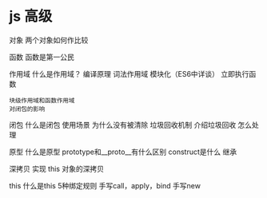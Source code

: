 # js 高级

<!-- 对象 ——> 函数 ——> 作用域 ——> 原型 ——> 执行上下文 ——> 闭包 -->


对象
    两个对象如何作比较

函数
    函数是第一公民

作用域
    什么是作用域？
    编译原理 词法作用域
    模块化（ES6中详谈）
    立即执行函数
    
    块级作用域和函数作用域
    对闭包的影响
    
闭包
    什么是闭包
    使用场景
    为什么没有被清除
    垃圾回收机制
        介绍垃圾回收
        怎么处理
    
原型
    什么是原型
    prototype和__proto__有什么区别
    construct是什么
    继承

深拷贝
    实现 this 对象的深拷贝

this
    什么是this
    5种绑定规则
    手写call，apply，bind
    手写new